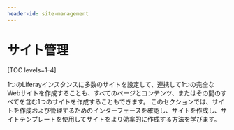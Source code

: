 ```yaml
---
header-id: site-management
---
```


# サイト管理

[TOC levels=1-4]

1つのLiferayインスタンスに多数のサイトを設定して、連携して1つの完全なWebサイトを作成することも、すべてのページとコンテンツ、またはその間のすべてを含む1つのサイトを作成することもできます。 このセクションでは、サイトを作成および管理するためのインターフェースを確認し、サイトを作成し、サイトテンプレートを使用してサイトをより効率的に作成する方法を学びます。
